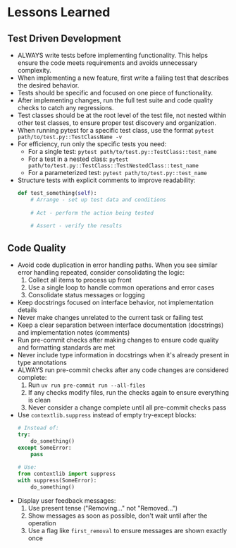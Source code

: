 # Lessons Learned

## Test Driven Development

- ALWAYS write tests before implementing functionality. This helps ensure the code meets requirements and avoids unnecessary complexity.
- When implementing a new feature, first write a failing test that describes the desired behavior.
- Tests should be specific and focused on one piece of functionality.
- After implementing changes, run the full test suite and code quality checks to catch any regressions.
- Test classes should be at the root level of the test file, not nested within other test classes, to ensure proper test discovery and organization.
- When running pytest for a specific test class, use the format `pytest path/to/test.py::TestClassName -v`
- For efficiency, run only the specific tests you need:
  - For a single test: `pytest path/to/test.py::TestClass::test_name`
  - For a test in a nested class: `pytest path/to/test.py::TestClass::TestNestedClass::test_name`
  - For a parameterized test: `pytest path/to/test.py::test_name`
- Structure tests with explicit comments to improve readability:
  ```python
  def test_something(self):
      # Arrange - set up test data and conditions
      
      # Act - perform the action being tested
      
      # Assert - verify the results
  ```

## Code Quality

- Avoid code duplication in error handling paths. When you see similar error handling repeated, consider consolidating the logic:
  1. Collect all items to process up front
  2. Use a single loop to handle common operations and error cases
  3. Consolidate status messages or logging
- Keep docstrings focused on interface behavior, not implementation details
- Never make changes unrelated to the current task or failing test
- Keep a clear separation between interface documentation (docstrings) and implementation notes (comments)
- Run pre-commit checks after making changes to ensure code quality and formatting standards are met
- Never include type information in docstrings when it's already present in type annotations
- ALWAYS run pre-commit checks after any code changes are considered complete:
  1. Run `uv run pre-commit run --all-files`
  2. If any checks modify files, run the checks again to ensure everything is clean
  3. Never consider a change complete until all pre-commit checks pass
- Use `contextlib.suppress` instead of empty try-except blocks:
  ```python
  # Instead of:
  try:
      do_something()
  except SomeError:
      pass
      
  # Use:
  from contextlib import suppress
  with suppress(SomeError):
      do_something()
  ```
- Display user feedback messages:
  1. Use present tense ("Removing..." not "Removed...")
  2. Show messages as soon as possible, don't wait until after the operation
  3. Use a flag like `first_removal` to ensure messages are shown exactly once

